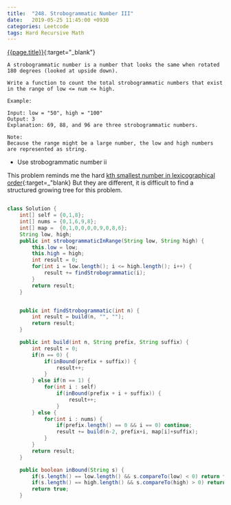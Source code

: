 ```yaml
---
title:  "248. Strobogrammatic Number III"
date:   2019-05-25 11:45:00 +0930
categories: Leetcode
tags: Hard Recursive Math
---
```


[{{page.title}}](https://leetcode.com/problems/strobogrammatic-number-iii/){:target="_blank"}

    A strobogrammatic number is a number that looks the same when rotated 180 degrees (looked at upside down).

    Write a function to count the total strobogrammatic numbers that exist in the range of low <= num <= high.

    Example:

    Input: low = "50", high = "100"
    Output: 3
    Explanation: 69, 88, and 96 are three strobogrammatic numbers.

    Note:
    Because the range might be a large number, the low and high numbers are represented as string.


* Use strobogrammatic number ii

This problem reminds me the hard [kth smallest number in lexicographical order](https://curiouschild.github.io/leetcode/2019/04/30/k-th-smallest-in-lexicographical-order.html){:target=_"blank}
But they are different, it is difficult to find a structured growing tree for this problem.

```java

class Solution {
    int[] self = {0,1,8};
    int[] nums = {0,1,6,9,8};
    int[] map =  {0,1,0,0,0,0,9,0,8,6};
    String low, high;
    public int strobogrammaticInRange(String low, String high) {
        this.low = low;
        this.high = high;
        int result = 0;
        for(int i = low.length(); i <= high.length(); i++) {
            result += findStrobogrammatic(i);
        }
        return result;
    }


    public int findStrobogrammatic(int n) {
        int result = build(n, "", "");
        return result;
    }

    public int build(int n, String prefix, String suffix) {
        int result = 0;
        if(n == 0) {
            if(inBound(prefix + suffix)) {
                result++;
            }
        } else if(n == 1) {
            for(int i : self)
                if(inBound(prefix + i + suffix)) {
                    result++;
                }
        } else {
            for(int i : nums) {
                if(prefix.length() == 0 && i == 0) continue;
                result += build(n-2, prefix+i, map[i]+suffix);
            }
        }
        return result;
    }

    public boolean inBound(String s) {
        if(s.length() == low.length() && s.compareTo(low) < 0) return false;
        if(s.length() == high.length() && s.compareTo(high) > 0) return false;
        return true;
    }
```
